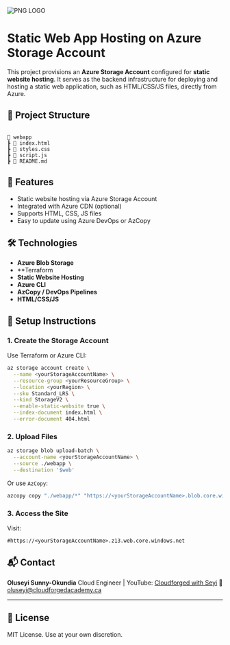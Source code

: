 
![PNG LOGO](https://github.com/user-attachments/assets/e0fba218-6059-4c69-9d46-c9354e392b93)

#               Static Web App Hosting on Azure Storage Account

This project provisions an **Azure Storage Account** configured for **static website hosting**. It serves as the backend infrastructure for deploying and hosting a static web application, such as HTML/CSS/JS files, directly from Azure.

## 📁 Project Structure

```

📂 webapp
┣ 📜 index.html
┣ 📜 styles.css
┣ 📜 script.js
┣ 📄 README.md

````

## 🚀 Features

- Static website hosting via Azure Storage Account
- Integrated with Azure CDN (optional)
- Supports HTML, CSS, JS files
- Easy to update using Azure DevOps or AzCopy

## 🛠️ Technologies

- **Azure Blob Storage**
- **Terraform
- **Static Website Hosting**
- **Azure CLI**
- **AzCopy / DevOps Pipelines**
- **HTML/CSS/JS**

## 🔧 Setup Instructions

### 1. Create the Storage Account

Use Terraform or Azure CLI:

```bash
az storage account create \
  --name <yourStorageAccountName> \
  --resource-group <yourResourceGroup> \
  --location <yourRegion> \
  --sku Standard_LRS \
  --kind StorageV2 \
  --enable-static-website true \
  --index-document index.html \
  --error-document 404.html
````

### 2. Upload Files

```bash
az storage blob upload-batch \
  --account-name <yourStorageAccountName> \
  --source ./webapp \
  --destination '$web'
```

Or use `AzCopy`:

```bash
azcopy copy "./webapp/*" "https://<yourStorageAccountName>.blob.core.windows.net/\$web?<sas_token>" --recursive
```

### 3. Access the Site

Visit:

```
#https://<yourStorageAccountName>.z13.web.core.windows.net
```

## 📬 Contact

**Oluseyi Sunny-Okundia**
Cloud Engineer | YouTube: [Cloudforged with Seyi](https://www.youtube.com/@cloudforgedwithseyi)
📧 [oluseyi@cloudforgedacademy.ca](mailto:oluseyi@cloudforgedacademy.ca)

---

## 📄 License

MIT License. Use at your own discretion.

```
